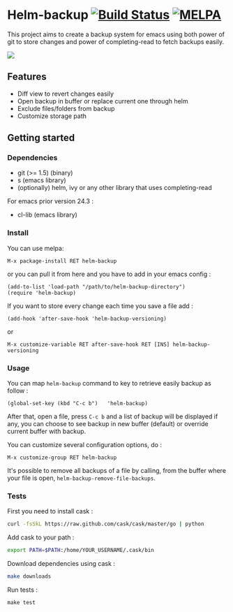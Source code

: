 # Helm-backup [![Build Status](https://travis-ci.org/antham/helm-backup.png?branch=master)](https://travis-ci.org/antham/helm-backup) [![MELPA](http://melpa.org/packages/helm-backup-badge.svg)](http://melpa.org/#/helm-backup)

This project aims to create a backup system for emacs using both power of git to store changes and power of completing-read to fetch backups easily.

![](http://antham.github.io/helm-backup/pictures/helm-backup.gif)

## Features

- Diff view to revert changes easily
- Open backup in buffer or replace current one through helm
- Exclude files/folders from backup
- Customize storage path

## Getting started

### Dependencies

* git (>= 1.5) (binary)
* s (emacs library)
* (optionally) helm, ivy or any other library that uses completing-read

For emacs prior version 24.3 :

* cl-lib (emacs library)

### Install

You can use melpa:

    M-x package-install RET helm-backup

or you can pull it from here and you have to add in your emacs config :

```elisp
(add-to-list 'load-path "/path/to/helm-backup-directory")
(require 'helm-backup)
```

If you want to store every change each time you save a file add :

```elisp
(add-hook 'after-save-hook 'helm-backup-versioning)
```

or

    M-x customize-variable RET after-save-hook RET [INS] helm-backup-versioning

### Usage

You can map `helm-backup` command to key to retrieve easily backup as follow :

```elisp
(global-set-key (kbd "C-c b")   'helm-backup)
```

After that, open a file, press `C-c b` and a list of backup will be displayed if any, you can choose to see backup in new buffer (default) or override current buffer with backup.

You can customize several configuration options, do :

    M-x customize-group RET helm-backup

It's possible to remove all backups of a file by calling, from the buffer where your file is open, ```helm-backup-remove-file-backups```.

### Tests

First you need to install cask :

```bash
curl -fsSkL https://raw.github.com/cask/cask/master/go | python
```

Add cask to your path :

```bash
export PATH=$PATH:/home/YOUR_USERNAME/.cask/bin
```

Download dependencies using cask :

```bash
make downloads
```

Run tests :

```
make test
```
